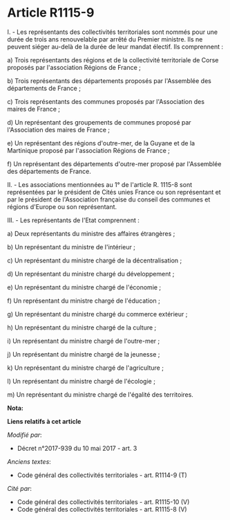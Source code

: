 # Article R1115-9

I. - Les représentants des collectivités territoriales sont nommés pour une durée de trois ans renouvelable par arrêté du
Premier ministre. Ils ne peuvent siéger au-delà de la durée de leur mandat électif. Ils comprennent :

a) Trois représentants des régions et de la collectivité territoriale de Corse proposés par l'association Régions de France ;

b) Trois représentants des départements proposés par l'Assemblée des départements de France ;

c) Trois représentants des communes proposés par l'Association des maires de France ;

d) Un représentant des groupements de communes proposé par l'Association des maires de France ;

e) Un représentant des régions d'outre-mer, de la Guyane et de la Martinique proposé par l'association Régions de France ;

f) Un représentant des départements d'outre-mer proposé par l'Assemblée des départements de France.

II. - Les associations mentionnées au 1° de l'article R. 1115-8 sont représentées par le président de Cités unies France ou
son représentant et par le président de l'Association française du conseil des communes et régions d'Europe ou son
représentant.

III. - Les représentants de l'Etat comprennent :

a) Deux représentants du ministre des affaires étrangères ;

b) Un représentant du ministre de l'intérieur ;

c) Un représentant du ministre chargé de la décentralisation ;

d) Un représentant du ministre chargé du développement ;

e) Un représentant du ministre chargé de l'économie ;

f) Un représentant du ministre chargé de l'éducation ;

g) Un représentant du ministre chargé du commerce extérieur ;

h) Un représentant du ministre chargé de la culture ;

i) Un représentant du ministre chargé de l'outre-mer ;

j) Un représentant du ministre chargé de la jeunesse ;

k) Un représentant du ministre chargé de l'agriculture ;

l) Un représentant du ministre chargé de l'écologie ;

m) Un représentant du ministre chargé de l'égalité des territoires.

**Nota:**



**Liens relatifs à cet article**

_Modifié par_:

  - Décret n°2017-939 du 10 mai 2017 - art. 3

_Anciens textes_:

  - Code général des collectivités territoriales - art. R1114-9 (T)

_Cité par_:

  - Code général des collectivités territoriales - art. R1115-10 (V)
  - Code général des collectivités territoriales - art. R1115-8 (V)
